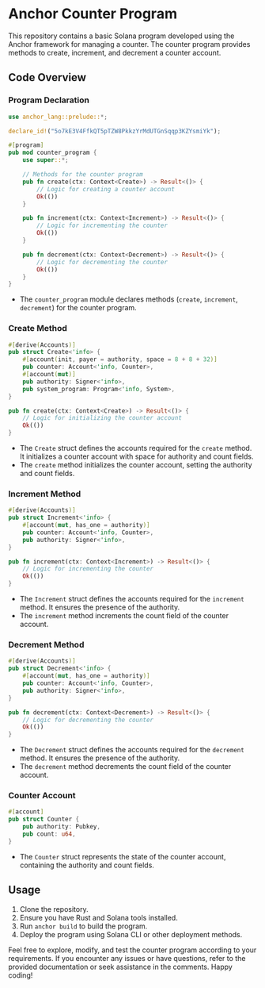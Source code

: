 # Anchor Counter Program

This repository contains a basic Solana program developed using the Anchor framework for managing a counter. The counter program provides methods to create, increment, and decrement a counter account.

## Code Overview

### Program Declaration

```rust
use anchor_lang::prelude::*;

declare_id!("5o7kE3V4FfkQT5pTZW8PkkzYrMdUTGnSqqp3KZYsmiYk");

#[program]
pub mod counter_program {
    use super::*;

    // Methods for the counter program
    pub fn create(ctx: Context<Create>) -> Result<()> {
        // Logic for creating a counter account
        Ok(())
    }

    pub fn increment(ctx: Context<Increment>) -> Result<()> {
        // Logic for incrementing the counter
        Ok(())
    }

    pub fn decrement(ctx: Context<Decrement>) -> Result<()> {
        // Logic for decrementing the counter
        Ok(())
    }
}
```

- The `counter_program` module declares methods (`create`, `increment`, `decrement`) for the counter program.

### Create Method

```rust
#[derive(Accounts)]
pub struct Create<'info> {
    #[account(init, payer = authority, space = 8 + 8 + 32)]
    pub counter: Account<'info, Counter>,
    #[account(mut)]
    pub authority: Signer<'info>,
    pub system_program: Program<'info, System>,
}

pub fn create(ctx: Context<Create>) -> Result<()> {
    // Logic for initializing the counter account
    Ok(())
}
```

- The `Create` struct defines the accounts required for the `create` method. It initializes a counter account with space for authority and count fields.
- The `create` method initializes the counter account, setting the authority and count fields.

### Increment Method

```rust
#[derive(Accounts)]
pub struct Increment<'info> {
    #[account(mut, has_one = authority)]
    pub counter: Account<'info, Counter>,
    pub authority: Signer<'info>,
}

pub fn increment(ctx: Context<Increment>) -> Result<()> {
    // Logic for incrementing the counter
    Ok(())
}
```

- The `Increment` struct defines the accounts required for the `increment` method. It ensures the presence of the authority.
- The `increment` method increments the count field of the counter account.

### Decrement Method

```rust
#[derive(Accounts)]
pub struct Decrement<'info> {
    #[account(mut, has_one = authority)]
    pub counter: Account<'info, Counter>,
    pub authority: Signer<'info>,
}

pub fn decrement(ctx: Context<Decrement>) -> Result<()> {
    // Logic for decrementing the counter
    Ok(())
}
```

- The `Decrement` struct defines the accounts required for the `decrement` method. It ensures the presence of the authority.
- The `decrement` method decrements the count field of the counter account.

### Counter Account

```rust
#[account]
pub struct Counter {
    pub authority: Pubkey,
    pub count: u64,
}
```

- The `Counter` struct represents the state of the counter account, containing the authority and count fields.

## Usage

1. Clone the repository.
2. Ensure you have Rust and Solana tools installed.
3. Run `anchor build` to build the program.
4. Deploy the program using Solana CLI or other deployment methods.

Feel free to explore, modify, and test the counter program according to your requirements. If you encounter any issues or have questions, refer to the provided documentation or seek assistance in the comments. Happy coding!
